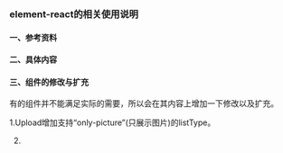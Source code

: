 ### element-react的相关使用说明

#### 一、参考资料

#### 二、具体内容

#### 三、组件的修改与扩充
有的组件并不能满足实际的需要，所以会在其内容上增加一下修改以及扩充。

1.Upload增加支持“only-picture”(只展示图片)的listType。 

2.